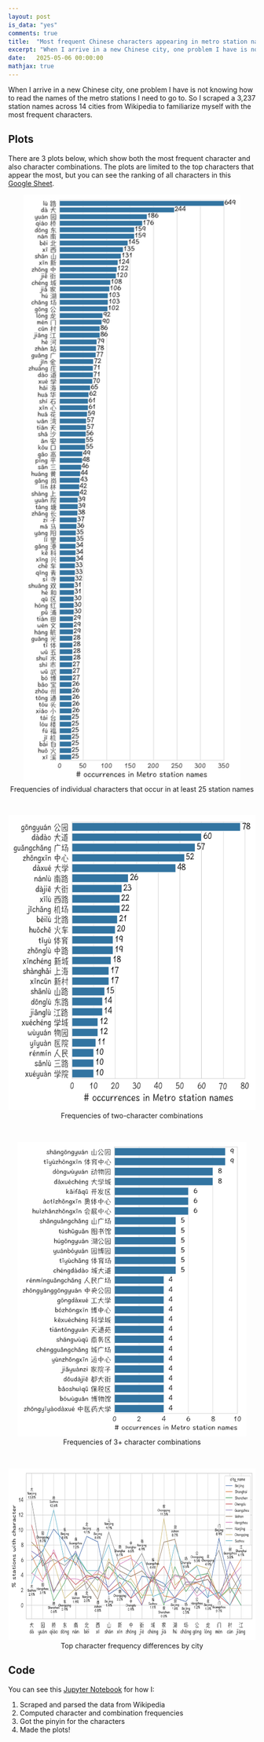 ```yaml
---
layout: post
is_data: "yes"
comments: true
title:  "Most frequent Chinese characters appearing in metro station names"
excerpt: "When I arrive in a new Chinese city, one problem I have is not knowing how to read the names of the metro stations I need to go to. I scraped a few thousand station names from Wikipedia to familiarize myself with the most frequent characters."
date:   2025-05-06 00:00:00
mathjax: true
---
```


When I arrive in a new Chinese city, one problem I have is not knowing how to read the names of the metro stations I need to go to. So I scraped a 3,237 station names across 14 cities from Wikipedia to familiarize myself with the most frequent characters.

## Plots

There are 3 plots below, which show both the most frequent character and also character combinations. The plots are limited to the top characters that appear the most, but you can see the ranking of all characters in this [Google Sheet](https://docs.google.com/spreadsheets/d/1Xo_OcRMchrhX_76FOtOD6B_XC6DdeySVhamcbJiOHoU/edit?gid=0#gid=0).

<div class="imgcap" style="text-align:center">
<img src="/assets/mandarin/metro_character_ranking_14metros.png" height="1200">
<div class="thecap" style="text-align:center"></div>Frequencies of individual characters that occur in at least 25 station names</div>

&nbsp;

<div class="imgcap" style="text-align:center">
<img src="/assets/mandarin/metro_2char_combo_ranking_14metros.png" height="600">
<div class="thecap" style="text-align:center"></div>Frequencies of two-character combinations</div>

&nbsp;

<div class="imgcap" style="text-align:center">
<img src="/assets/mandarin/metro_3char_combo_ranking_14metros.png" height="600">
<div class="thecap" style="text-align:center"></div>Frequencies of 3+ character combinations</div>

&nbsp;

<div class="imgcap" style="text-align:center">
<img src="/assets/mandarin/metro_char_comparison_by_city.png" height="350">
<div class="thecap" style="text-align:center"></div>Top character frequency differences by city</div>

## Code
You can see this [Jupyter Notebook](https://github.com/srcole/mandarin_data/blob/main/01_metro_stations/03_wikipedia_scrape_all.ipynb) for how I:
1. Scraped and parsed the data from Wikipedia
2. Computed character and combination frequencies
3. Got the pinyin for the characters
4. Made the plots!